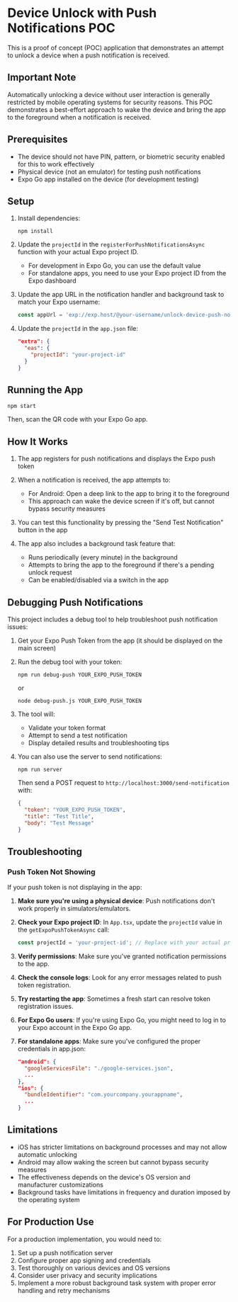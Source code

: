 # Device Unlock with Push Notifications POC

This is a proof of concept (POC) application that demonstrates an attempt to unlock a device when a push notification is received.

## Important Note

Automatically unlocking a device without user interaction is generally restricted by mobile operating systems for security reasons. This POC demonstrates a best-effort approach to wake the device and bring the app to the foreground when a notification is received.

## Prerequisites

- The device should not have PIN, pattern, or biometric security enabled for this to work effectively
- Physical device (not an emulator) for testing push notifications
- Expo Go app installed on the device (for development testing)

## Setup

1. Install dependencies:
   ```
   npm install
   ```

2. Update the `projectId` in the `registerForPushNotificationsAsync` function with your actual Expo project ID.
   - For development in Expo Go, you can use the default value
   - For standalone apps, you need to use your Expo project ID from the Expo dashboard

3. Update the app URL in the notification handler and background task to match your Expo username:
   ```javascript
   const appUrl = 'exp://exp.host/@your-username/unlock-device-push-notif';
   ```

4. Update the `projectId` in the `app.json` file:
   ```json
   "extra": {
     "eas": {
       "projectId": "your-project-id"
     }
   }
   ```

## Running the App

```
npm start
```

Then, scan the QR code with your Expo Go app.

## How It Works

1. The app registers for push notifications and displays the Expo push token
2. When a notification is received, the app attempts to:
   - For Android: Open a deep link to the app to bring it to the foreground
   - This approach can wake the device screen if it's off, but cannot bypass security measures

3. You can test this functionality by pressing the "Send Test Notification" button in the app

4. The app also includes a background task feature that:
   - Runs periodically (every minute) in the background
   - Attempts to bring the app to the foreground if there's a pending unlock request
   - Can be enabled/disabled via a switch in the app

## Debugging Push Notifications

This project includes a debug tool to help troubleshoot push notification issues:

1. Get your Expo Push Token from the app (it should be displayed on the main screen)

2. Run the debug tool with your token:
   ```
   npm run debug-push YOUR_EXPO_PUSH_TOKEN
   ```
   or
   ```
   node debug-push.js YOUR_EXPO_PUSH_TOKEN
   ```

3. The tool will:
   - Validate your token format
   - Attempt to send a test notification
   - Display detailed results and troubleshooting tips

4. You can also use the server to send notifications:
   ```
   npm run server
   ```
   Then send a POST request to `http://localhost:3000/send-notification` with:
   ```json
   {
     "token": "YOUR_EXPO_PUSH_TOKEN",
     "title": "Test Title",
     "body": "Test Message"
   }
   ```

## Troubleshooting

### Push Token Not Showing

If your push token is not displaying in the app:

1. **Make sure you're using a physical device**: Push notifications don't work properly in simulators/emulators.

2. **Check your Expo project ID**: In `App.tsx`, update the `projectId` value in the `getExpoPushTokenAsync` call:
   ```javascript
   const projectId = 'your-project-id'; // Replace with your actual project ID
   ```

3. **Verify permissions**: Make sure you've granted notification permissions to the app.

4. **Check the console logs**: Look for any error messages related to push token registration.

5. **Try restarting the app**: Sometimes a fresh start can resolve token registration issues.

6. **For Expo Go users**: If you're using Expo Go, you might need to log in to your Expo account in the Expo Go app.

7. **For standalone apps**: Make sure you've configured the proper credentials in app.json:
   ```json
   "android": {
     "googleServicesFile": "./google-services.json",
     ...
   },
   "ios": {
     "bundleIdentifier": "com.yourcompany.yourappname",
     ...
   }
   ```

## Limitations

- iOS has stricter limitations on background processes and may not allow automatic unlocking
- Android may allow waking the screen but cannot bypass security measures
- The effectiveness depends on the device's OS version and manufacturer customizations
- Background tasks have limitations in frequency and duration imposed by the operating system

## For Production Use

For a production implementation, you would need to:

1. Set up a push notification server
2. Configure proper app signing and credentials
3. Test thoroughly on various devices and OS versions
4. Consider user privacy and security implications
5. Implement a more robust background task system with proper error handling and retry mechanisms
